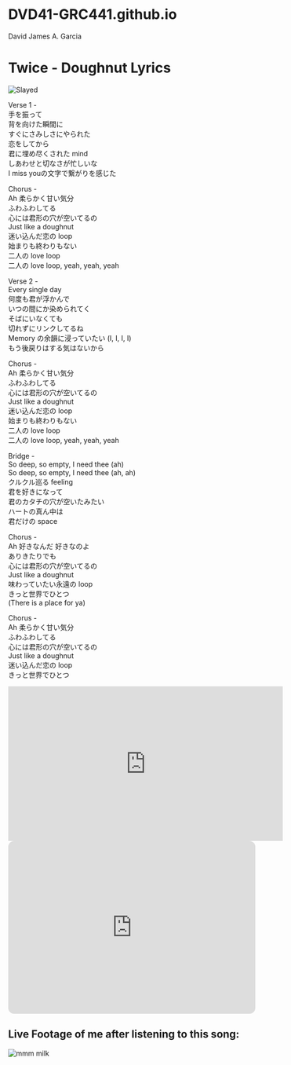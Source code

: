 # DVD41-GRC441.github.io
David James A. Garcia
# Twice - Doughnut Lyrics

![Slayed](https://upload.wikimedia.org/wikipedia/en/thumb/0/03/Twice_-_Doughnut.png/220px-Twice_-_Doughnut.png)

Verse 1 -   
手を振って  
背を向けた瞬間に  
すぐにさみしさにやられた  
恋をしてから  
君に埋め尽くされた mind  
しあわせと切なさが忙しいな  
I miss youの文字で繋がりを感じた 

Chorus -    
Ah 柔らかく甘い気分   
ふわふわしてる   
心には君形の穴が空いてるの   
Just like a doughnut   
迷い込んだ恋の loop   
始まりも終わりもない   
二人の love loop   
二人の love loop, yeah, yeah, yeah   

Verse 2 -    
Every single day   
何度も君が浮かんで   
いつの間にか染められてく   
そばにいなくても   
切れずにリンクしてるね   
Memory の余韻に浸っていたい (I, I, I, I)   
もう後戻りはする気はないから   

Chorus -   
Ah 柔らかく甘い気分   
ふわふわしてる   
心には君形の穴が空いてるの   
Just like a doughnut   
迷い込んだ恋の loop   
始まりも終わりもない   
二人の love loop   
二人の love loop, yeah, yeah, yeah   


Bridge -   
So deep, so empty, I need thee (ah)   
So deep, so empty, I need thee (ah, ah)   
クルクル巡る feeling   
君を好きになって   
君のカタチの穴が空いたみたい   
ハートの真ん中は   
君だけの space   

Chorus -   
Ah 好きなんだ 好きなのよ   
ありきたりでも   
心には君形の穴が空いてるの   
Just like a doughnut   
味わっていたい永遠の loop   
きっと世界でひとつ   
(There is a place for ya)   

Chorus -   
Ah 柔らかく甘い気分   
ふわふわしてる   
心には君形の穴が空いてるの   
Just like a doughnut   
迷い込んだ恋の loop   
きっと世界でひとつ   

<iframe width="560" height="315" src="https://www.youtube-nocookie.com/embed/VcOSUOpACq0?si=d6ymT4HHfZ-P6JwK&amp;controls=0" title="YouTube video player" frameborder="0" allow="accelerometer; autoplay; clipboard-write; encrypted-media; gyroscope; picture-in-picture; web-share" allowfullscreen></iframe>

<iframe style="border-radius:12px" src="https://open.spotify.com/embed/track/6YBcbXDYIITuyCEN2YwGRy?utm_source=generator" width="100%" height="352" frameBorder="0" allowfullscreen="" allow="autoplay; clipboard-write; encrypted-media; fullscreen; picture-in-picture" loading="lazy"></iframe>

## Live Footage of me after listening to this song:
![mmm milk](https://i.kym-cdn.com/photos/images/newsfeed/002/299/255/29d.jpeg)
